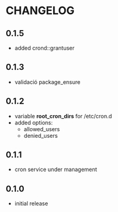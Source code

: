 # CHANGELOG

## 0.1.5

* added crond::grantuser

## 0.1.3

* validació package_ensure

## 0.1.2

* variable **root_cron_dirs** for /etc/cron.d
* added options:
  * allowed_users
  * denied_users

## 0.1.1

* cron service under management

## 0.1.0

* initial release
